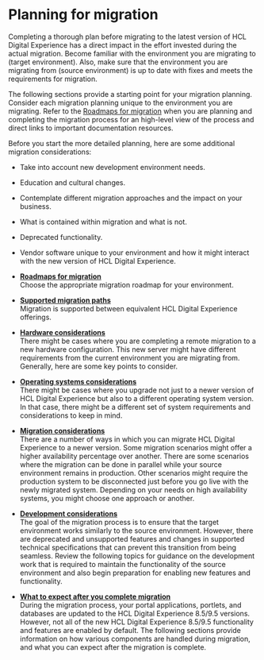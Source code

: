 # Planning for migration

Completing a thorough plan before migrating to the latest version of HCL Digital Experience has a direct impact in the effort invested during the actual migration. Become familiar with the environment you are migrating to (target environment). Also, make sure that the environment you are migrating from (source environment) is up to date with fixes and meets the requirements for migration.

The following sections provide a starting point for your migration planning. Consider each migration planning unique to the environment you are migrating. Refer to the [Roadmaps for migration](../../../../deploy_dx/manage/migrate/planning_migration/rm_migration/index.md) when you are planning and completing the migration process for an high-level view of the process and direct links to important documentation resources.

Before you start the more detailed planning, here are some additional migration considerations:

-   Take into account new development environment needs.
-   Education and cultural changes.
-   Contemplate different migration approaches and the impact on your business.
-   What is contained within migration and what is not.
-   Deprecated functionality.
-   Vendor software unique to your environment and how it might interact with the new version of HCL Digital Experience.

-   **[Roadmaps for migration](rm_migration/index.md)**<br>
Choose the appropriate migration roadmap for your environment.
-   **[Supported migration paths](mig_plan_supported_paths.md)**  
Migration is supported between equivalent HCL Digital Experience offerings.
-   **[Hardware considerations](mig_plan_hardware.md)**  
 There might be cases where you are completing a remote migration to a new hardware configuration. This new server might have different requirements from the current environment you are migrating from. Generally, here are some key points to consider.
-   **[Operating systems considerations](mig_plan_operating_systems.md)**  
 There might be cases where you upgrade not just to a newer version of HCL Digital Experience but also to a different operating system version. In that case, there might be a different set of system requirements and considerations to keep in mind.
-   **[Migration considerations](migration_consideration/index.md)**  
There are a number of ways in which you can migrate HCL Digital Experience to a newer version. Some migration scenarios might offer a higher availability percentage over another. There are some scenarios where the migration can be done in parallel while your source environment remains in production. Other scenarios might require the production system to be disconnected just before you go live with the newly migrated system. Depending on your needs on high availability systems, you might choose one approach or another.
-   **[Development considerations](dev_consideration/index.md)**  
The goal of the migration process is to ensure that the target environment works similarly to the source environment. However, there are deprecated and unsupported features and changes in supported technical specifications that can prevent this transition from being seamless. Review the following topics for guidance on the development work that is required to maintain the functionality of the source environment and also begin preparation for enabling new features and functionality.
-   **[What to expect after you complete migration](mig_plan_expectations/index.md)**  
During the migration process, your portal applications, portlets, and databases are updated to the HCL Digital Experience 8.5/9.5 versions. However, not all of the new HCL Digital Experience 8.5/9.5 functionality and features are enabled by default. The following sections provide information on how various components are handled during migration, and what you can expect after the migration is complete.


<!-- ???+ info "Related information" 


[Unsupported features for HCL Digital Experience 8.5 and 9.0](../reference/intr_depc.md)

[HCL Portal V8.5 and V8.0 detailed system requirements](https://support.hcltechsw.com/csm?id=kb_article&sysparm_article=KB0013514&sys_kb_id=ba230c701b983c50f37655352a4bcb29) -->

